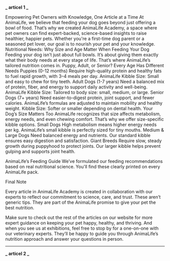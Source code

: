 **_ articel 1 _**

Empowering Pet Owners with Knowledge, One Article at a Time
At AnimaLife, we believe that feeding your dog goes beyond just offering a bowl of food. That’s why we created AnimaLife Academy, a space where pet owners can find expert-backed, science-based insights to raise healthier, happier pets. Whether you're a first-time dog parent or a seasoned pet lover, our goal is to nourish your pet and your knowledge.
Nutritional Needs: Why Size and Age Matter When Feeding Your Dog
Feeding your dog isn’t just about full bowls. It’s about giving them exactly what their body needs at every stage of life. That’s where AnimaLife’s tailored nutrition comes in.
Puppy, Adult, or Senior? Every Age Has Different Needs
Puppies (0-12 months)
Require high-quality protein and healthy fats to fuel rapid growth, with 3–4 meals per day.
AnimaLife Kibble Size: Small and easy to chew for tiny teeth.
Adult Dogs (1-7 years)
Need a balanced mix of protein, fiber, and energy to support daily activity and well-being.
AnimaLife Kibble Size: Tailored to body size: small, medium, or large.
Senior Dogs (7+ years)
Need easier-to-digest protein, joint support, and fewer calories.
AnimaLife’s formulas are adjusted to maintain mobility and healthy weight.
Kibble Size: Softer or smaller depending on dental health.
Your Dog’s Size Matters Too
AnimaLife recognizes that size affects metabolism, energy needs, and even chewing comfort. That’s why we offer size-specific kibble options.
Small Dogs
High metabolism means higher energy needs per kg. AnimaLife’s small kibble is perfectly sized for tiny mouths.
Medium & Large Dogs
Need balanced energy and nutrients. Our standard kibble ensures easy digestion and satisfaction.
Giant Breeds
Require slow, steady growth during puppyhood to protect joints. Our larger kibble helps prevent gulping and supports joint health.

AnimaLife’s Feeding Guide
We’ve formulated our feeding recommendations based on real nutritional science. You'll find these clearly printed on every AnimaLife pack.

Final Note

Every article in AnimaLife Academy is created in collaboration with our experts to reflect our commitment to science, care, and trust. These aren’t generic tips. They are part of the AnimaLife promise to give your pet the best nutrition.

Make sure to check out the rest of the articles on our website for more expert guidance on keeping your pet happy, healthy, and thriving. And when you see us at exhibitions, feel free to stop by for a one-on-one with our veterinary experts. They’ll be happy to guide you through AnimaLife’s nutrition approach and answer your questions in person.

---

**_ articel 2 _**
